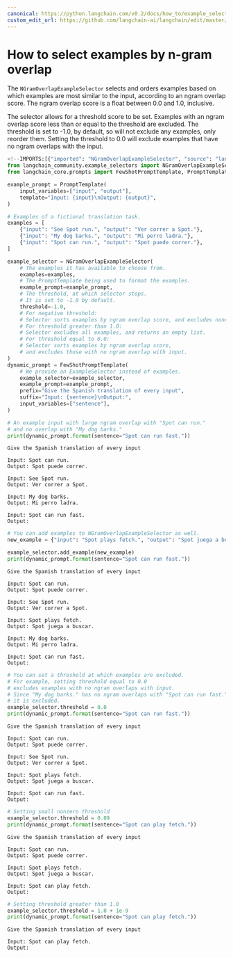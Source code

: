 ```yaml
---
canonical: https://python.langchain.com/v0.2/docs/how_to/example_selectors_ngram/
custom_edit_url: https://github.com/langchain-ai/langchain/edit/master/docs/docs/how_to/example_selectors_ngram.ipynb
---
```


# How to select examples by n-gram overlap

The `NGramOverlapExampleSelector` selects and orders examples based on which examples are most similar to the input, according to an ngram overlap score. The ngram overlap score is a float between 0.0 and 1.0, inclusive. 

The selector allows for a threshold score to be set. Examples with an ngram overlap score less than or equal to the threshold are excluded. The threshold is set to -1.0, by default, so will not exclude any examples, only reorder them. Setting the threshold to 0.0 will exclude examples that have no ngram overlaps with the input.

```python
<!--IMPORTS:[{"imported": "NGramOverlapExampleSelector", "source": "langchain_community.example_selectors", "docs": "https://api.python.langchain.com/en/latest/example_selectors/langchain_community.example_selectors.ngram_overlap.NGramOverlapExampleSelector.html", "title": "How to select examples by n-gram overlap"}, {"imported": "FewShotPromptTemplate", "source": "langchain_core.prompts", "docs": "https://api.python.langchain.com/en/latest/prompts/langchain_core.prompts.few_shot.FewShotPromptTemplate.html", "title": "How to select examples by n-gram overlap"}, {"imported": "PromptTemplate", "source": "langchain_core.prompts", "docs": "https://api.python.langchain.com/en/latest/prompts/langchain_core.prompts.prompt.PromptTemplate.html", "title": "How to select examples by n-gram overlap"}]-->
from langchain_community.example_selectors import NGramOverlapExampleSelector
from langchain_core.prompts import FewShotPromptTemplate, PromptTemplate

example_prompt = PromptTemplate(
    input_variables=["input", "output"],
    template="Input: {input}\nOutput: {output}",
)

# Examples of a fictional translation task.
examples = [
    {"input": "See Spot run.", "output": "Ver correr a Spot."},
    {"input": "My dog barks.", "output": "Mi perro ladra."},
    {"input": "Spot can run.", "output": "Spot puede correr."},
]
```

```python
example_selector = NGramOverlapExampleSelector(
    # The examples it has available to choose from.
    examples=examples,
    # The PromptTemplate being used to format the examples.
    example_prompt=example_prompt,
    # The threshold, at which selector stops.
    # It is set to -1.0 by default.
    threshold=-1.0,
    # For negative threshold:
    # Selector sorts examples by ngram overlap score, and excludes none.
    # For threshold greater than 1.0:
    # Selector excludes all examples, and returns an empty list.
    # For threshold equal to 0.0:
    # Selector sorts examples by ngram overlap score,
    # and excludes those with no ngram overlap with input.
)
dynamic_prompt = FewShotPromptTemplate(
    # We provide an ExampleSelector instead of examples.
    example_selector=example_selector,
    example_prompt=example_prompt,
    prefix="Give the Spanish translation of every input",
    suffix="Input: {sentence}\nOutput:",
    input_variables=["sentence"],
)
```

```python
# An example input with large ngram overlap with "Spot can run."
# and no overlap with "My dog barks."
print(dynamic_prompt.format(sentence="Spot can run fast."))
```
```output
Give the Spanish translation of every input

Input: Spot can run.
Output: Spot puede correr.

Input: See Spot run.
Output: Ver correr a Spot.

Input: My dog barks.
Output: Mi perro ladra.

Input: Spot can run fast.
Output:
```

```python
# You can add examples to NGramOverlapExampleSelector as well.
new_example = {"input": "Spot plays fetch.", "output": "Spot juega a buscar."}

example_selector.add_example(new_example)
print(dynamic_prompt.format(sentence="Spot can run fast."))
```
```output
Give the Spanish translation of every input

Input: Spot can run.
Output: Spot puede correr.

Input: See Spot run.
Output: Ver correr a Spot.

Input: Spot plays fetch.
Output: Spot juega a buscar.

Input: My dog barks.
Output: Mi perro ladra.

Input: Spot can run fast.
Output:
```

```python
# You can set a threshold at which examples are excluded.
# For example, setting threshold equal to 0.0
# excludes examples with no ngram overlaps with input.
# Since "My dog barks." has no ngram overlaps with "Spot can run fast."
# it is excluded.
example_selector.threshold = 0.0
print(dynamic_prompt.format(sentence="Spot can run fast."))
```
```output
Give the Spanish translation of every input

Input: Spot can run.
Output: Spot puede correr.

Input: See Spot run.
Output: Ver correr a Spot.

Input: Spot plays fetch.
Output: Spot juega a buscar.

Input: Spot can run fast.
Output:
```

```python
# Setting small nonzero threshold
example_selector.threshold = 0.09
print(dynamic_prompt.format(sentence="Spot can play fetch."))
```
```output
Give the Spanish translation of every input

Input: Spot can run.
Output: Spot puede correr.

Input: Spot plays fetch.
Output: Spot juega a buscar.

Input: Spot can play fetch.
Output:
```

```python
# Setting threshold greater than 1.0
example_selector.threshold = 1.0 + 1e-9
print(dynamic_prompt.format(sentence="Spot can play fetch."))
```
```output
Give the Spanish translation of every input

Input: Spot can play fetch.
Output:
```